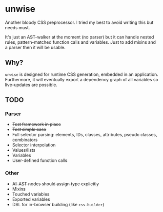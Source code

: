 # unwise

Another bloody CSS preprocessor. I tried my best to avoid writing this but needs must.

It's just an AST-walker at the moment (no parser) but it can handle nested rules, pattern-matched function calls and variables. Just to add mixins and a parser then it will be usable.

## Why?

`unwise` is designed for runtime CSS generation, embedded in an application. Furthermore, it will eventually export a dependency graph of all variables so live-updates are possible.

## TODO

### Parser

  * <del>Test framework in place</del>
  * <del>Test simple case</del>
  * Full selector parsing: elements, IDs, classes, attributes, pseudo classes, combinators
  * Selector interpolation
  * Values/lists
  * Variables
  * User-defined function calls

### Other

  * <del>All AST nodes should assign type explicitly</del>
  * Mixins
  * Touched variables
  * Exported variables
  * DSL for in-browser building (like `css-builder`)